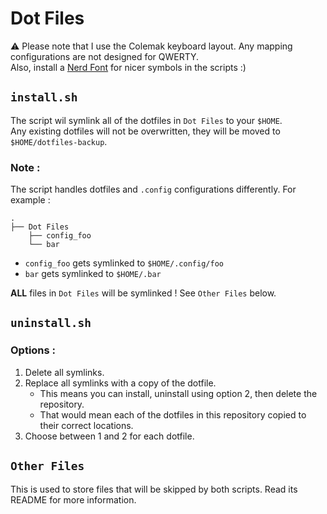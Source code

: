 # Dot Files
⚠️ Please note that I use the Colemak keyboard layout. Any mapping configurations are not designed for QWERTY.\
Also, install a [Nerd Font](https://www.nerdfonts.com/) for nicer symbols in the scripts :)

## `install.sh`
The script wil symlink all of the dotfiles in `Dot Files` to your `$HOME`.\
Any existing dotfiles will not be overwritten, they will be moved to `$HOME/dotfiles-backup`.

### Note :
The script handles dotfiles and `.config` configurations differently. For example :

```
.
├── Dot Files
    ├── config_foo
    └── bar
```

* `config_foo` gets symlinked to `$HOME/.config/foo`
* `bar` gets symlinked to `$HOME/.bar`

**ALL** files in `Dot Files` will be symlinked ! See `Other Files` below.

## `uninstall.sh`

### Options :
1. Delete all symlinks.
2. Replace all symlinks with a copy of the dotfile.
    * This means you can install, uninstall using option 2, then delete the repository.
    * That would mean each of the dotfiles in this repository copied to their correct locations.
3. Choose between 1 and 2 for each dotfile.

## `Other Files`
This is used to store files that will be skipped by both scripts. Read its README for more information.
